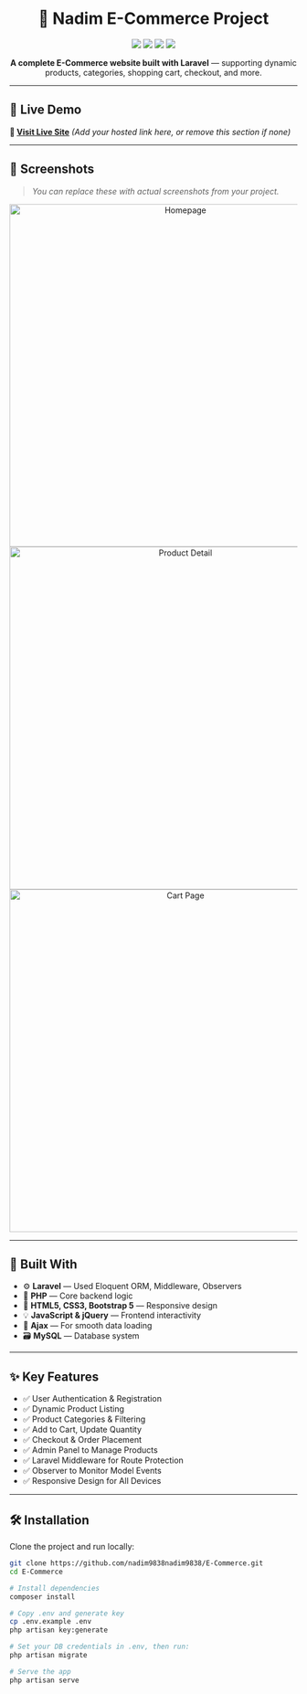 <h1 align="center">🛒 Nadim E-Commerce Project</h1>

<p align="center">
  <img src="https://img.shields.io/badge/Laravel-9.x-red?style=for-the-badge&logo=laravel&logoColor=white" />
  <img src="https://img.shields.io/badge/PHP-8.x-blue?style=for-the-badge&logo=php&logoColor=white" />
  <img src="https://img.shields.io/badge/MySQL-Database-lightblue?style=for-the-badge&logo=mysql&logoColor=white" />
  <img src="https://img.shields.io/badge/Bootstrap-5-purple?style=for-the-badge&logo=bootstrap&logoColor=white" />
</p>

<p align="center">
  <b>A complete E-Commerce website built with Laravel</b> — supporting dynamic products, categories, shopping cart, checkout, and more.
</p>

---

## 🚀 Live Demo

**🔗 [Visit Live Site](#)** *(Add your hosted link here, or remove this section if none)*

---

## 📸 Screenshots

> _You can replace these with actual screenshots from your project._

<p align="center">
  <img src="screenshots/homepage.png" alt="Homepage" width="600" />
  <img src="screenshots/product-detail.png" alt="Product Detail" width="600" />
  <img src="screenshots/cart.png" alt="Cart Page" width="600" />
</p>

---

## 🔧 Built With

- ⚙️ **Laravel** — Used Eloquent ORM, Middleware, Observers
- 🧠 **PHP** — Core backend logic
- 🎨 **HTML5, CSS3, Bootstrap 5** — Responsive design
- 💡 **JavaScript & jQuery** — Frontend interactivity
- 🔄 **Ajax** — For smooth data loading
- 🗃️ **MySQL** — Database system

---

## ✨ Key Features

- ✅ User Authentication & Registration
- ✅ Dynamic Product Listing
- ✅ Product Categories & Filtering
- ✅ Add to Cart, Update Quantity
- ✅ Checkout & Order Placement
- ✅ Admin Panel to Manage Products
- ✅ Laravel Middleware for Route Protection
- ✅ Observer to Monitor Model Events
- ✅ Responsive Design for All Devices

---

## 🛠️ Installation

Clone the project and run locally:

```bash
git clone https://github.com/nadim9838nadim9838/E-Commerce.git
cd E-Commerce

# Install dependencies
composer install

# Copy .env and generate key
cp .env.example .env
php artisan key:generate

# Set your DB credentials in .env, then run:
php artisan migrate

# Serve the app
php artisan serve
